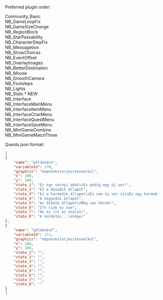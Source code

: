 Preferred plugin order: <br />

Community_Basic <br />
NB_GameLoopFix <br />
NB_GameSizeChange <br />
NB_RegionBlock <br />
NB_StarPassability <br />
NB_CharacterStepFix <br />
NB_Messagebox <br />
NB_ShowChoices <br />
NB_EventOffset <br />
NB_OverlayImages <br />
NB_BetterDestination <br />
NB_Mouse <br />
NB_SmoothCamera <br />
NB_Footsteps <br />
NB_Lights <br />
NB_Stats * NEW <br />
NB_Interface <br />
NB_InterfaceMainMenu <br />
NB_InterfaceItemMenu <br />
NB_InterfaceCharMenu <br />
NB_InterfaceQuestMenu <br />
NB_InterfaceSaveMenu <br />
NB_MiniGameCombine <br />
NB_MiniGameMatchThree <br />

Quests.json format: <br />

```json
[
{
	"name": "példanév1",
	"variableId": 170,
	"graphics": "kepnevkiterjesztesnelkul",
	"x": 100,
	"y": 100,
	"state_1": "Ez egy sornyi adat\nEz pedig egy új sor!",
	"state_2": "Ez a második állapot",
	"state_3": "Ez a harmadik állapot\nÉs van új sor is\nÉs egy harmadik is!",
	"state_4": "A negyedik állapot",
	"state_5": "Az ötödik állapot\nMég van három!",
	"state_6": "Itt csak ez van",
	"state_7": "No és itt az utolsó!",
	"state_8": "A küldetés...\nVége!"
},
{
	"name": "példanév2",
	"variableId": 171,
	"graphics": "kepnevkiterjesztesnelkul",
	"x": 100,
	"y": 100,
	"state_1": "",
	"state_2": "",
	"state_3": "",
	"state_4": "",
	"state_5": "",
	"state_6": "",
	"state_7": "",
	"state_8": ""
}
]
```
